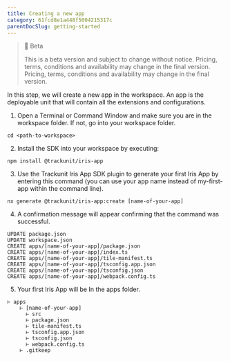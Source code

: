 ```yaml
---
title: Creating a new app
category: 61fcd8e1a448f5004215317c
parentDocSlug: getting-started
---
```


> 🚧 Beta
> 
> This is a beta version and subject to change without notice. Pricing, terms, conditions and availability may change in the final version. Pricing, terms, conditions and availability may change in the final version.

In this step, we will create a new app in the workspace. An app is the deployable unit that will contain all the extensions and configurations.

1. Open a Terminal or Command Window and make sure you are in the workspace folder. If not, go into your workspace folder.

```
cd <path-to-workspace>
```



2. Install the SDK into your workspace by executing:

```
npm install @trackunit/iris-app
```



3. Use the Trackunit Iris App SDK plugin to generate your first Iris App by entering this command (you can use your app name instead of my-first-app within the command line).

```
nx generate @trackunit/iris-app:create [name-of-your-app]
```



4. A confirmation message will appear confirming that the command was successful.  

```
UPDATE package.json
UPDATE workspace.json
CREATE apps/[name-of-your-app]/package.json
CREATE apps/[name-of-your-app]/index.ts
CREATE apps/[name-of-your-app]/tile-manifest.ts
CREATE apps/[name-of-your-app]/tsconfig.app.json
CREATE apps/[name-of-your-app]/tsconfig.json
CREATE apps/[name-of-your-app]/webpack.config.ts
```



5. Your first Iris App will be In the apps folder. 

```
⊢ apps
	⊢ [name-of-your-app]
      ⊢ src
      ⊢ package.json
      ⊢ tile-manifest.ts
      ⊢ tsconfig.app.json
      ⊢ tsconfig.json
      ⊢ webpack.config.ts
   	⊢ .gitkeep
```
